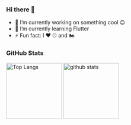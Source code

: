 ### Hi there 👋

- 🔭  I’m currently working on something cool 😉
- 🌱  I’m currently learning Flutter
- ⚡  Fun fact: I ❤️ ⚾ and 🏍️

 
### GitHub Stats
<p align="left"> 
  <img alt="Top Langs" height="150px" src="https://github-readme-stats.vercel.app/api/top-langs/?username=lllttt06&layout=compact&count_private=true&show_icons=true&theme=radical)](https://github.com/lllttt06/github-readme-stats?layout=compact&count_private=true&show_icons=true&theme=radical" />
  <img alt="github stats" height="150px" src="https://github-readme-stats.vercel.app/api?username=lllttt06&show_icons=true" />
</p>
